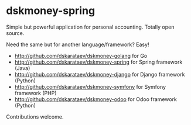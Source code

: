 # dskmoney-spring

Simple but powerful application for personal accounting. Totally open source.


Need the same but for another language/framework? Easy!
- http://github.com/dskarataev/dskmoney-golang for Go
- http://github.com/dskarataev/dskmoney-spring for Spring framework (Java)
- http://github.com/dskarataev/dskmoney-django for Django framework (Python)
- http://github.com/dskarataev/dskmoney-symfony for Symfony framework (PHP)
- http://github.com/dskarataev/dskmoney-odoo for Odoo framework (Python)

Contributions welcome.
